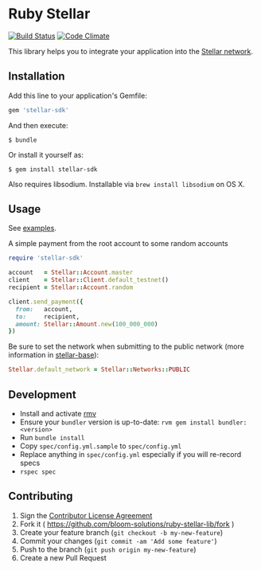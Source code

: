 # Ruby Stellar

[![Build Status](https://travis-ci.org/bloom-solutions/ruby-stellar-sdk.svg)](https://travis-ci.org/bloom-solutions/ruby-stellar-sdk)
[![Code Climate](https://codeclimate.com/github/bloom-solutions/ruby-stellar-sdk/badges/gpa.svg)](https://codeclimate.com/github/bloom-solutions/ruby-stellar-sdk)

This library helps you to integrate your application into the [Stellar network](http://stellar.org).

## Installation

Add this line to your application's Gemfile:

```ruby
gem 'stellar-sdk'
```

And then execute:

    $ bundle

Or install it yourself as:

    $ gem install stellar-sdk

Also requires libsodium. Installable via `brew install libsodium` on OS X.

## Usage

See [examples](examples).

A simple payment from the root account to some random accounts

```ruby
require 'stellar-sdk'

account   = Stellar::Account.master
client    = Stellar::Client.default_testnet()
recipient = Stellar::Account.random

client.send_payment({
  from:   account,
  to:     recipient,
  amount: Stellar::Amount.new(100_000_000)
}) 
```

Be sure to set the network when submitting to the public network (more information in [stellar-base](https://www.github.com/bloom-solutions/ruby-stellar-base)):

```ruby
Stellar.default_network = Stellar::Networks::PUBLIC
```

## Development

- Install and activate [rmv](https://rvm.io/rvm/install)
- Ensure your `bundler` version is up-to-date: `rvm gem install bundler:<version>`
- Run `bundle install`
- Copy `spec/config.yml.sample` to `spec/config.yml`
- Replace anything in `spec/config.yml` especially if you will re-record specs
- `rspec spec`

## Contributing

1. Sign the [Contributor License Agreement](https://docs.google.com/forms/d/1g7EF6PERciwn7zfmfke5Sir2n10yddGGSXyZsq98tVY/viewform?usp=send_form)
2. Fork it ( https://github.com/bloom-solutions/ruby-stellar-lib/fork )
2. Create your feature branch (`git checkout -b my-new-feature`)
3. Commit your changes (`git commit -am 'Add some feature'`)
4. Push to the branch (`git push origin my-new-feature`)
5. Create a new Pull Request
